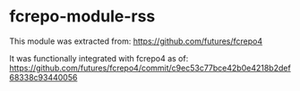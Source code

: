 fcrepo-module-rss
=================
This module was extracted from: 
https://github.com/futures/fcrepo4

It was functionally integrated with fcrepo4 as of: 
https://github.com/futures/fcrepo4/commit/c9ec53c77bce42b0e4218b2def68338c93440056
